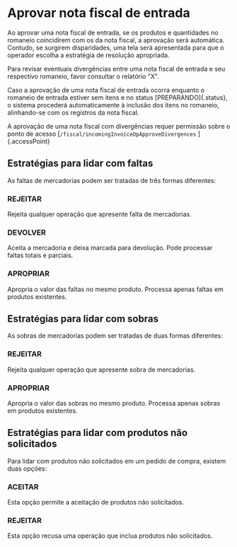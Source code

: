# Aprovar nota fiscal de entrada

Ao aprovar uma nota fiscal de entrada, se os produtos e quantidades no romaneio coincidirem com os da nota fiscal, a aprovação será automática. Contudo, se surgirem disparidades, uma tela será apresentada para que o operador escolha a estratégia de resolução apropriada.

Para revisar eventuais divergências entre uma nota fiscal de entrada e seu respectivo romaneio, favor consultar o relatório "X".

Caso a aprovação de uma nota fiscal de entrada ocorra enquanto o romaneio de entrada estiver sem itens e no status [PREPARANDO]{.status}, o sistema procederá automaticamente à inclusão dos itens no romaneio, alinhando-se com os registros da nota fiscal.

A aprovação de uma nota fiscal com divergências requer permissão sobre o ponto de acesso [`/fiscal/incomingInvoiceOpApproveDivergences` ]{.accessPoint}

## Estratégias para lidar com faltas

As faltas de mercadorias podem ser tratadas de três formas diferentes:

### REJEITAR

Rejeita qualquer operação que apresente falta de mercadorias.

### DEVOLVER

Aceita a mercadoria e deixa marcada para devolução. Pode processar faltas totais e parciais.

### APROPRIAR

Apropria o valor das faltas no mesmo produto. Processa apenas faltas em produtos existentes.


## Estratégias para lidar com sobras

As sobras de mercadorias podem ser tratadas de duas formas diferentes:

### REJEITAR

Rejeita qualquer operação que apresente sobra de mercadorias.

### APROPRIAR

Apropria o valor das sobras no mesmo produto. Processa apenas sobras em produtos existentes.


## Estratégias para lidar com produtos não solicitados

Para lidar com produtos não solicitados em um pedido de compra, existem duas opções:

### ACEITAR

Esta opção permite a aceitação de produtos não solicitados.

### REJEITAR

Esta opção recusa uma operação que inclua produtos não solicitados.

